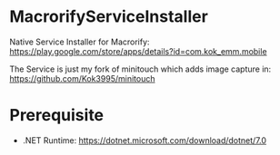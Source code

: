 # MacrorifyServiceInstaller
Native Service Installer for Macrorify: https://play.google.com/store/apps/details?id=com.kok_emm.mobile

The Service is just my fork of minitouch which adds image capture in: https://github.com/Kok3995/minitouch

# Prerequisite
- .NET Runtime: https://dotnet.microsoft.com/download/dotnet/7.0

